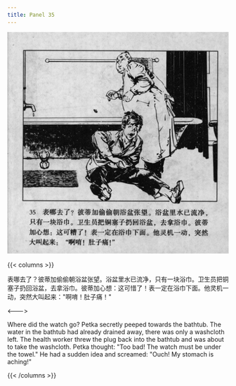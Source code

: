 ```yaml
---
title: Panel 35
---
```


![biao page](./../../images/biao/seifert0726_biao_0039_035.jpg)

{{< columns >}}

表哪去了？彼蒂加偷偷朝浴盆张望。浴盆里水已流净，只有一块浴巾。卫生员把铜塞子扔回浴盆，去拿浴巾。彼蒂加心想：这可惜了！表一定在浴巾下面。他灵机一动，突然大叫起来："啊唷！肚子痛！"

<--->

Where did the watch go? Petka secretly peeped towards the bathtub. The water in the bathtub had already drained away, there was only a washcloth left. The health worker threw the plug back into the bathtub and was about to take the washcloth. Petka thought: "Too bad! The watch must be under the towel." He had a sudden idea and screamed: "Ouch! My stomach is aching!"

{{< /columns >}}